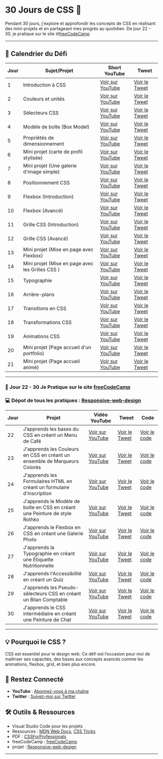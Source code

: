 # 30 Jours de CSS 🚀 
Pendant 30 jours, j'explore et approfondir les concepts de CSS en réalisant des mini-projets et en partageant mes progrès au quotidien. 
De jour 22 - 30, je pratique sur le site 🌐[freeCodeCamp](https://www.freecodecamp.org/learn/2022/responsive-web-design/)

---
## 📅 Calendrier du Défi 
| Jour | Sujet/Projet | Short YouTube | Tweet |  
|------|--------------|---------------|-------| 
| 1    | Introduction à CSS | [Voir sur YouTube](https://youtube.com/shorts/2BkzDQHKWs8?si=UNBGpGvyuxBME2xV) | [Voir le Tweet](https://x.com/dereal_ismael/status/1873794803605119133) |  
| 2  | Couleurs et unités |[Voir sur YouTube](https://youtube.com/shorts/XQUeUgT4BYQ?si=TJkfc9PUydwQh6fQ)| [Voir le Tweet](https://x.com/dereal_ismael/status/1874114949557215576)    |   
| 3  | Sélecteurs CSS  |[Voir sur YouTube](https://youtube.com/shorts/3jK6dAFZRro?si=jFbYB5L_aMsqVG4x)| [Voir le Tweet](https://x.com/dereal_ismael/status/1874619890767982975)    |
| 4  | Modèle de boîte (Box Model)  |[Voir sur YouTube](https://youtube.com/shorts/GKXcZ5H_a_Y?si=CiAB4dSFDNzNFbPM)| [Voir le Tweet](https://x.com/dereal_ismael/status/1874850043288805445)    |
| 5  | Propriétés de dimensionnement  |[Voir sur YouTube](https://youtube.com/shorts/BOX6f2xmUD0?si=832f0Srv8dxp2zmN)| [Voir le Tweet](https://x.com/dereal_ismael/status/1875196388293922832)    |
| 6  | Mini projet (carte de profil stylisée)  |[Voir sur YouTube](https://youtube.com/shorts/KWIXmb_1leY?si=zwACWdDI6-Adkz0x)| [Voir le Tweet](https://x.com/dereal_ismael/status/1875732968272207976)    |
| 7  |  Mini projet (Une galerie d'image simple)  |[Voir sur YouTube](https://youtube.com/shorts/xzNz7iGIg-I?si=_s894b8m7pa7FQKi)| [Voir le Tweet](https://x.com/dereal_ismael/status/1876068573019558214)    |
| 8  |  Positionnement CSS  |[Voir sur YouTube](https://youtube.com/shorts/AJMEaMui8VA?si=PQyP5udMVShbpjNv)| [Voir le Tweet](https://x.com/dereal_ismael/status/1876296378978337056)    |
| 9  |  Flexbox (Introduction)  |[Voir sur YouTube](https://youtube.com/shorts/9eUyqpBfRyw?si=FQpkiZ-E-zUyZ-ZX)| [Voir le Tweet](https://x.com/dereal_ismael/status/1876682323908825499)    |
| 10  |  Flexbox (Avancé)  |[Voir sur YouTube](https://youtube.com/shorts/EKIW3BUQpOM?si=lkZWLDa7vF7IuR72)| [Voir le Tweet](https://x.com/dereal_ismael/status/1877031964437262537)    |
| 11  |  Grille CSS (Introduction)  |[Voir sur YouTube](https://youtube.com/shorts/S7jQZ7Qz6SM?si=9jcVd5D2HkTOtHlO)| [Voir le Tweet](https://x.com/dereal_ismael/status/1877394611842290039)    |
| 12  |  Grille CSS (Avancé)  |[Voir sur YouTube](https://youtube.com/shorts/FosT17rgPdg?si=stJNrj4GpuGvXVJA)| [Voir le Tweet](https://x.com/dereal_ismael/status/1877781692242383236)    |
| 13  | Mini projet (Mise en page avec Flexbox) |[Voir sur YouTube](https://youtube.com/shorts/pB7StFYDjWk?si=B90sbLbzt5zfxaBC)| [Voir le Tweet](https://x.com/dereal_ismael/status/1878279213309911122)   |
| 14  | Mini projet (Mise en page avec les Grilles CSS ) |[Voir sur YouTube](https://youtube.com/shorts/MNwtM6NI2mE?si=J2GXTBwJNB3twBZ1)| [Voir le Tweet](https://x.com/dereal_ismael/status/1878645072402768076)   |
| 15  |  Typographie  |[Voir sur YouTube](https://youtube.com/shorts/MJRa9MfRKSc?si=8qTJkEs-ToX9ziyE)| [Voir le Tweet](https://x.com/dereal_ismael/status/1878830567430730024)    |
| 16  |  Arrière-plans  |[Voir sur YouTube](https://youtube.com/shorts/0Myu0ojJ0FA?si=Nsj6iahURD_GvwRS)| [Voir le Tweet](https://x.com/dereal_ismael/status/1879215935598547191)    |
| 17  |  Transitions en CSS  |[Voir sur YouTube](https://youtube.com/shorts/W9tKdOO4SLY?si=Z8q4dsQsViMTDKVh)| [Voir le Tweet](https://x.com/dereal_ismael/status/1879552319790182450)    |
| 18  |  Transformations CSS  |[Voir sur YouTube](https://youtube.com/shorts/3oZTRCtQ9J0?si=CiuNny6O5x6lLtVE)| [Voir le Tweet](https://x.com/dereal_ismael/status/1879917145288790486)    |
| 19  |  Animations CSS  |[Voir sur YouTube](https://youtube.com/shorts/CVUjmhwtmWs?si=q7kTk6_5ANCvpacF)| [Voir le Tweet](https://x.com/dereal_ismael/status/1880304005592805787)    |
| 20  |  Mini projet (Page accueil d'un portfolio)  |[Voir sur YouTube](https://youtube.com/shorts/SywyS73GqF4?si=_w6KHYEJLm48SRdv)| [Voir le Tweet](https://x.com/dereal_ismael/status/1880672506866278720)    |
| 21  |  Mini projet (Page accueil animé)  |[Voir sur YouTube](https://youtube.com/shorts/HpQnAUZ9YPI?si=eMrkh1EBnrfTHp4m)| [Voir le Tweet](https://x.com/dereal_ismael/status/1881146143889133919)    |
---
### 📜 Jour 22 - 30 Je Pratique sur le site [freeCodeCamp](https://www.freecodecamp.org/learn/2022/responsive-web-design/)   
### 💻 Dépot de tous les pratiques :  [Responsive-web-design](https://github.com/Lil-Code30/Responsive-Web-Design)  
| Jour | Projet | Vidéo YouTube | Tweet | Code |
|------|--------------|---------------|-------|-------|
| 22  |  J’apprends les bases du CSS en créant un Menu de Café  |[Voir sur YouTube](https://youtu.be/jgtOo87Tft8?si=GdL3OBONzTZIadKQ)| [Voir le Tweet](https://x.com/dereal_ismael/status/1881385884727333347)    | [Voir le code](https://github.com/Lil-Code30/Responsive-Web-Design/tree/main/J'apprends%20les%20Couleurs%20en%20CSS%20en%20cr%C3%A9ant%20un%20ensemble%20de%20Marqueurs%20Color%C3%A9s) |
| 23  |  J'apprends les Couleurs en CSS en créant un ensemble de Marqueurs Colorés  |[Voir sur YouTube](https://youtu.be/gJT9VX9ghBQ?si=qucsE_mEVk0y4peI)| [Voir le Tweet](https://x.com/dereal_ismael/status/1881734015931281763)    | [Voir le code](https://github.com/Lil-Code30/Responsive-Web-Design/tree/main/J%E2%80%99apprends%20les%20bases%20du%20CSS%20en%20cr%C3%A9ant%20un%20Menu%20de%20Caf%C3%A9) |
| 24  |  J'apprends les Formulaires HTML en créant un formulaire d'inscription  |[Voir sur YouTube](https://youtu.be/PIeQ39ABnY0?si=jdAl7hdgJQtsJrHA)| [Voir le Tweet](https://x.com/dereal_ismael/status/1882104771517231262)    | [Voir le code](https://github.com/Lil-Code30/Responsive-Web-Design/tree/main/J'apprends%20les%20Formulaires%20HTML%20en%20cr%C3%A9ant%20un%20formulaire%20d'inscription) |
| 25 |  J'apprends le Modèle de boîte en CSS en créant une Peinture de style Rothko  |[Voir sur YouTube](https://youtu.be/ms7oEaRCh7s)| [Voir le Tweet](https://x.com/dereal_ismael/status/1882456195967156471)    | [Voir le code](https://github.com/Lil-Code30/Responsive-Web-Design/tree/main/J'apprends%20le%20Mod%C3%A8le%20de%20bo%C3%AEte%20en%20CSS%20en%20cr%C3%A9ant%20une%20Peinture%20de%20style%20Rothko) |
| 26  | J'apprends le Flexbox en CSS en créant une Galerie Photo  |[Voir sur YouTube](https://youtu.be/DRh0tFtV_GY?si=LHCtzOArO7IHrd4g)| [Voir le Tweet](https://x.com/dereal_ismael/status/1882799748467544115)    | [Voir le code](https://github.com/Lil-Code30/Responsive-Web-Design/tree/main/J'apprends%20le%20Flexbox%20en%20CSS%20en%20cr%C3%A9ant%20une%20Galerie%20Photo) |
| 27  |  J'apprends la Typographie en créant une Étiquette Nutritionnelle |[Voir sur YouTube](https://youtu.be/mvzAkIH2O4Q?si=0pABryVgqrycgnU0)| [Voir le Tweet](https://x.com/dereal_ismael/status/1883096284229427374)    | [Voir le code](https://github.com/Lil-Code30/Responsive-Web-Design/tree/main/J'apprends%20la%20Typographie%20en%20cr%C3%A9ant%20une%20%C3%89tiquette%20Nutritionnelle) |
| 28  |  J'apprends l'Accessibilité en créant un Quiz  |[Voir sur YouTube](https://youtu.be/u3CzkQnOVUE?si=pb2aLFZg8EJPc1NA)| [Voir le Tweet](https://x.com/dereal_ismael/status/1883452924367700326)    | [Voir le code](https://github.com/Lil-Code30/Responsive-Web-Design/tree/main/J'apprends%20l'Accessibilit%C3%A9%20en%20cr%C3%A9ant%20un%20Quiz) |
| 29  |  J'apprends les Pseudo-sélecteurs CSS en créant un Bilan Comptable |[Voir sur YouTube](https://youtu.be/gTcNzc8iYkE)| [Voir le Tweet](https://x.com/dereal_ismael/status/1883884950136779124)    | [Voir le code](https://github.com/Lil-Code30/Responsive-Web-Design/tree/main/J'apprends%20les%20Pseudo-s%C3%A9lecteurs%20CSS%20en%20cr%C3%A9ant%20un%20Bilan%20Comptable) |
| 30  |  J'apprends le CSS intermédiaire en créant une Peinture de Chat  |[Voir sur YouTube]()| [Voir le Tweet]()    | [Voir le code](https://github.com/Lil-Code30/Responsive-Web-Design/tree/main/J'apprends%20le%20CSS%20interm%C3%A9diaire%20en%20cr%C3%A9ant%20une%20Peinture%20de%20Chat) |
---

## 💡 Pourquoi le CSS ?  
CSS est essentiel pour le design web. Ce défi est l’occasion pour moi de maîtriser ses capacités, des bases aux concepts avancés comme les animations, flexbox, grid, et bien plus encore.  

## 📢 Restez Connecté  
- **YouTube** : [Abonnez-vous à ma chaîne](https://www.youtube.com/@licode30)  
- **Twitter** : [Suivez-moi sur Twitter](https://x.com/dereal_ismael)  

## 🛠️ Outils & Ressources    
- Visual Studio Code pour les projets  
- Ressources : [MDN Web Docs](https://developer.mozilla.org/fr/), [CSS Tricks](https://css-tricks.com/)
- PDF : [CSSForProfessionals](https://www.goalkicker.com/CSSBook/CSSNotesForProfessionals.pdf)
- freeCodeCamp : [freeCodeCamp](https://www.freecodecamp.org/learn/2022/responsive-web-design/)
- projet : [Responsive-web-design](https://github.com/Lil-Code30/Responsive-Web-Design) 

---
